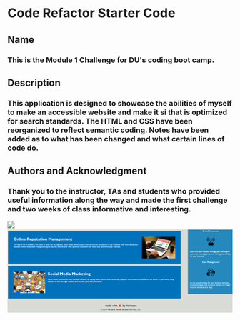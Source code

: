 # Code Refactor Starter Code

## Name
### This is the Module 1 Challenge for DU's coding boot camp.

## Description
### This application is designed to showcase the abilities of myself to make an accessible website and make it si that is optimized for search standards. The HTML and CSS have been reorganized to reflect semantic coding. Notes have been added as to what has been changed and what certain lines of code do.

## Authors and Acknowledgment
### Thank you to the instructor, TAs and students who provided useful information along the way and made the first challenge and two weeks of class informative and interesting.
 

<img src="/assets/images/Screenshots/Screenshot1.png">
<img src="/assets/images/Screenshots/screenshot2.png">




